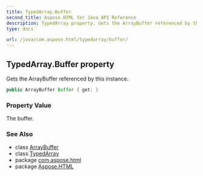 ```yaml
---
title: TypedArray.Buffer
second_title: Aspose.HTML for Java API Reference
description: TypedArray property. Gets the ArrayBuffer referenced by this instance
type: docs

url: /java/com.aspose.html/typedarray/buffer/
---
```

## TypedArray.Buffer property

Gets the ArrayBuffer referenced by this instance.

```java
public ArrayBuffer Buffer { get; }
```

### Property Value

The buffer.

### See Also

* class [ArrayBuffer](../../arraybuffer/)
* class [TypedArray](../)
* package [com.aspose.html](../../../com.aspose.html/)
* package [Aspose.HTML](../../../)
